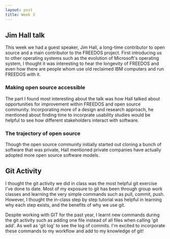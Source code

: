 ```yaml
---
layout: post
title: Week 3
---
```


## Jim Hall talk 
<!--more-->

This week we had a guest speaker, Jim Hall, a long-time contributor to open source and a main contributor to the FREEDOS project. First introducing us to other operating systems such as the evolution of Microsoft's operating system, I thought it was interesting to hear the longevity of FREEDOS and even how there are people whom use old reclaimed IBM computers and run FREEDOS with it. 

### Making open source accessible
<!--more-->
The part I found most interesting about the talk was how Hall talked about opportunities for improvement within FREEDOS and open source community. Incorporating more of a design and research approach, he mentioned about finding time to incorprate usability studies would be helpful to see how different stakeholders interact with software. 

### The trajectory of open source
<!--more-->
Though the open source community initially started out cloning a bunch of software that was private, Hall mentioned private companies have actually adopted more open source software models. 

## Git Activity 
<!--more-->

I thought the git activity we did in class was the most helpful git exercise I've done to date. Most of my exposure to git has been through group work classes and learning the very simple commands such as pull, commit, push. However, I thought the in-class step by step tutorial was helpful in learning why each step exists, and the benefits of why we use git.

Despite working with GIT for the past year, I learnt new commands during the git activity such as 
adding one file instead of all files when calling 'git add'. As well as 'git log' to see the log of commits. I'm excited to incorporate these commands to my workflow and add to my knowledge of git! 